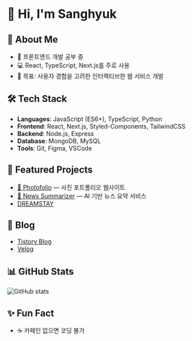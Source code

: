 # 👋 Hi, I'm Sanghyuk  

## 🚀 About Me
- 🌱 프론트엔드 개발 공부 중  
- 💻 React, TypeScript, Next.js를 주로 사용  
- 🎯 목표: 사용자 경험을 고려한 인터랙티브한 웹 서비스 개발  

## 🛠️ Tech Stack
- **Languages**: JavaScript (ES6+), TypeScript, Python  
- **Frontend**: React, Next.js, Styled-Components, TailwindCSS  
- **Backend**: Node.js, Express  
- **Database**: MongoDB, MySQL  
- **Tools**: Git, Figma, VSCode  

## 📂 Featured Projects
- [📸 Photofolio](https://github.com/username/photofolio) — 사진 포트폴리오 웹사이트  
- [📰 News Summarizer](https://github.com/username/news-ai) — AI 기반 뉴스 요약 서비스
- [DREAMSTAY](https://github.com/helloa1109/Dreamstay)

## 📝 Blog
- [Tistory Blog](https://hyukding.tistory.com/)  
- [Velog](https://velog.io/@username)  

## 📊 GitHub Stats
![GitHub stats](https://github-readme-stats.vercel.app/api?username=your-username&show_icons=true&theme=radical)  

## ✨ Fun Fact
- ☕ 카페인 없으면 코딩 불가  
